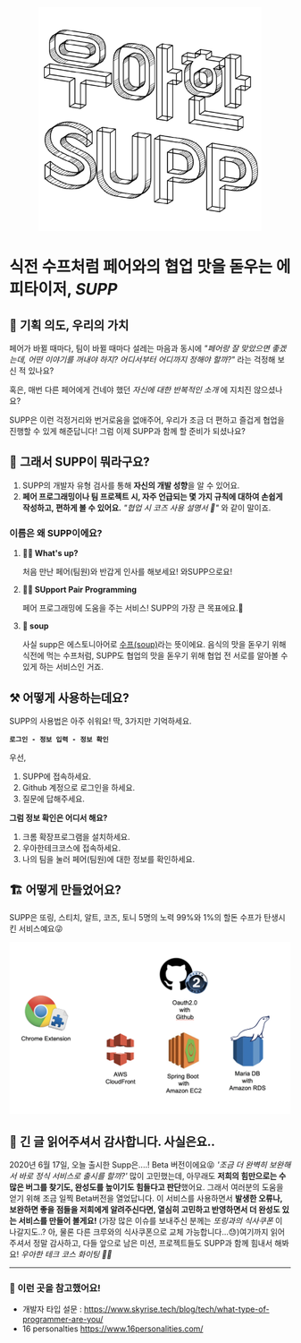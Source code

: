 <p align="center"><img src="./woowaSupp.png"></p>

# 식전 수프처럼 페어와의 협업 맛을 돋우는 에피타이저, *SUPP*

## 💎 기획 의도, 우리의 가치

페어가 바뀔 때마다, 팀이 바뀔 때마다 설레는 마음과 동시에 *"페어랑 잘 맞았으면 좋겠는데, 어떤 이야기를 꺼내야 하지? 어디서부터 어디까지 정해야 할까?"* 라는 걱정해 보신 적 있나요?

혹은, 매번 다른 페어에게 건네야 했던 *자신에 대한 반복적인 소개* 에 지치진 않으셨나요?

SUPP은 이런 걱정거리와 번거로움을 없애주어, 우리가 조금 더 편하고 즐겁게 협업을 진행할 수 있게 해준답니다! 그럼 이제 SUPP과 함께 할 준비가 되셨나요?

## 🎁 그래서 SUPP이 뭐라구요?

1. SUPP의 개발자 유형 검사를 통해 **자신의 개발 성향**을 알 수 있어요.
2. **페어 프로그래밍이나 팀 프로젝트 시, 자주 언급되는 몇 가지 규칙에 대하여 손쉽게 작성하고, 편하게 볼 수 있어요.** *"협업 시 코즈 사용 설명서 📜"* 와 같이 말이죠.

### 이름은 왜 SUPP이에요?

1. **🤜🤛 What's up?**

   처음 만난 페어(팀원)와 반갑게 인사를 해보세요! 와SUPP으로요!

2. **👭👬 SUpport Pair Programming**

   페어 프로그래밍에 도움을 주는 서비스! SUPP의 가장 큰 목표에요.💪

3. **🥣 soup**

   사실 supp은 에스토니아어로 [수프(soup)](https://ko.wiktionary.org/wiki/supp)라는 뜻이에요. 음식의 맛을 돋우기 위해 식전에 먹는 수프처럼, SUPP도 협업의 맛을 돋우기 위해 협업 전 서로를 알아볼 수 있게 하는 서비스인 거죠.

## ⚒ 어떻게 사용하는데요?

SUPP의 사용법은 아주 쉬워요! 딱, 3가지만 기억하세요.

**`로그인 - 정보 입력 - 정보 확인`**

우선,

1. SUPP에 접속하세요.
2. Github 계정으로 로그인을 하세요.
3. 질문에 답해주세요.

**그럼 정보 확인은 어디서 해요?**

1. 크롬 확장프로그램을 설치하세요.
2. 우아한테크코스에 접속하세요.
3. 나의 팀을 눌러 페어(팀원)에 대한 정보를 확인하세요.

## 🏗 어떻게 만들었어요?

SUPP은 또링, 스티치, 알트, 코즈, 토니 5명의 노력 99%와 1%의 할돈 수프가 탄생시킨 서비스예요😜

![skills](./skills_image.png)

## 👻 긴 글 읽어주셔서 감사합니다. 사실은요..

2020년 6월 17일, 오늘 출시한 Supp은....! Beta 버전이에요😝 *'조금 더 완벽히 보완해서 바로 정식 서비스로 출시를 할까?'* 많이 고민했는데, 아무래도 **저희의 힘만으로는 수많은 버그를 찾기도, 완성도를 높이기도 힘들다고 판단**했어요. 그래서 여러분의 도움을 얻기 위해 조금 일찍 Beta버전을 열었답니다. 이 서비스를 사용하면서 **발생한 오류나, 보완하면 좋을 점들을 저희에게 알려주신다면, 열심히 고민하고 반영하면서 더 완성도 있는 서비스를 만들어 볼게요!** (가장 많은 이슈를 보내주신 분께는 *또링과의 식사쿠폰* 이 나갈지도..? 아, 물론 다른 크루와의 식사쿠폰으로 교체 가능합니다...😓)여기까지 읽어주셔서 정말 감사하고, 다들 앞으로 남은 미션, 프로젝트들도 SUPP과 함께 힘내서 해봐요! *우아한 테크 코스 화이팅 💙💜*

------

### 📎 이런 곳을 참고했어요!

- 개발자 타입 설문 : https://www.skyrise.tech/blog/tech/what-type-of-programmer-are-you/
- 16 personalties https://www.16personalities.com/